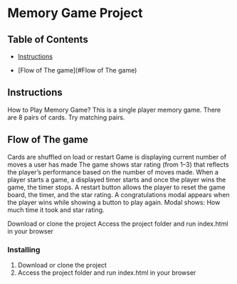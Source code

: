 # Memory Game Project

## Table of Contents

* [Instructions](#instructions)

* [Flow of The game](#Flow of The game)

## Instructions

How to Play Memory Game?
This is a single player memory game.
There are 8 pairs of cards.
Try matching pairs.


## Flow of The game

Cards are shuffled on load or restart
Game is displaying current number of moves a user has made
The game shows star rating (from 1–3) that reflects the player’s performance based on the number of moves made.
When a player starts a game, a displayed timer starts and once the player wins the game, the timer stops.
A restart button allows the player to reset the game board, the timer, and the star rating.
A congratulations modal appears when the player wins while showing a button to play again. Modal shows: How much time it took and star rating.

Download or clone the project
Access the project folder and run index.html in your browser

### Installing

1. Download or clone the project
2. Access the project folder and run index.html in your browser
